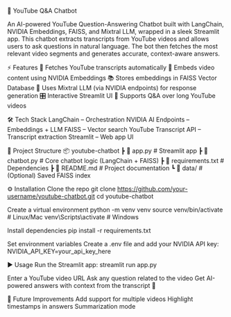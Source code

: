🎥 YouTube Q&A Chatbot

An AI-powered YouTube Question-Answering Chatbot built with LangChain, NVIDIA Embeddings, FAISS, and Mixtral LLM, wrapped in a sleek Streamlit app.
This chatbot extracts transcripts from YouTube videos and allows users to ask questions in natural language. The bot then fetches the most relevant video segments and generates accurate, context-aware answers.

⚡ Features
🔗 Fetches YouTube transcripts automatically
🧠 Embeds video content using NVIDIA Embeddings
📚 Stores embeddings in FAISS Vector Database
🤖 Uses Mixtral LLM (via NVIDIA endpoints) for response generation
🎛️ Interactive Streamlit UI
🚀 Supports Q&A over long YouTube videos

🛠️ Tech Stack
LangChain
 – Orchestration
NVIDIA AI Endpoints
 – Embeddings + LLM
FAISS
 – Vector search
YouTube Transcript API
 – Transcript extraction
Streamlit
 – Web app UI

📂 Project Structure
📦 youtube-chatbot
 ┣ 📜 app.py              # Streamlit app
 ┣ 📜 chatbot.py          # Core chatbot logic (LangChain + FAISS)
 ┣ 📜 requirements.txt    # Dependencies
 ┣ 📜 README.md           # Project documentation
 ┗ 📂 data/               # (Optional) Saved FAISS index

⚙️ Installation
Clone the repo
git clone https://github.com/your-username/youtube-chatbot.git
cd youtube-chatbot

Create a virtual environment
python -m venv venv
source venv/bin/activate   # Linux/Mac
venv\Scripts\activate      # Windows

Install dependencies
pip install -r requirements.txt

Set environment variables
Create a .env file and add your NVIDIA API key:
NVIDIA_API_KEY=your_api_key_here

▶️ Usage
Run the Streamlit app:
streamlit run app.py

Enter a YouTube video URL
Ask any question related to the video
Get AI-powered answers with context from the transcript 🎯

🚀 Future Improvements
Add support for multiple videos
Highlight timestamps in answers
Summarization mode
